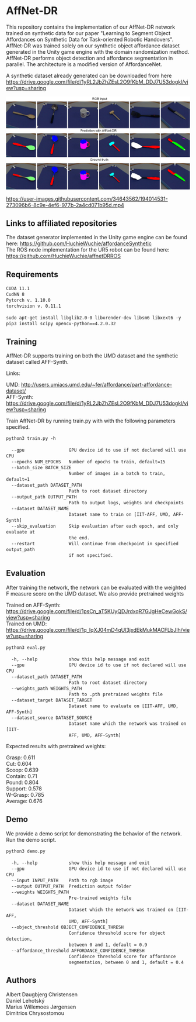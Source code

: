 # AffNet-DR

This repository contains the implementation of our AffNet-DR network trained on synthetic data for our paper "Learning to Segment Object Affordances on Synthetic Data for Task-oriented Robotic Handovers". AffNet-DR was trained solely on our synthetic object affordance dataset generated in the Unity game engine with the domain randomization method. AffNet-DR performs object detection and affordance segmentation in parallel. The architecture is a modified version of AffordanceNet. 

A synthetic dataset already generated can be downloaded from here https://drive.google.com/file/d/1yRL2JbZhZEsL2O9fKbM_DDJ7U53dogkl/view?usp=sharing

![alt text](images/image.png)




https://user-images.githubusercontent.com/34643562/194014531-273096b6-8c9e-4ef6-977b-2a4cd071b95d.mp4

<!--https://user-images.githubusercontent.com/34643562/156930601-6c346708-aa64-4634-a4c1-de12992b0bf6.mp4 -->



## Links to affiliated repositories

The dataset generator implemented in the Unity game engine can be found here: https://github.com/HuchieWuchie/affordanceSynthetic  
The ROS node implementation for the UR5 robot can be found here: https://github.com/HuchieWuchie/affnetDRROS

## Requirements

```
CUDA 11.1
CudNN 8
Pytorch v. 1.10.0
torchvision v. 0.11.1

sudo apt-get install libglib2.0-0 libxrender-dev libsm6 libxext6 -y
pip3 install scipy opencv-python==4.2.0.32 
```

## Training
AffNet-DR supports training on both the UMD dataset and the synthetic dataset called AFF-Synth.

Links:

UMD: http://users.umiacs.umd.edu/~fer/affordance/part-affordance-dataset/  
AFF-Synth: https://drive.google.com/file/d/1yRL2JbZhZEsL2O9fKbM_DDJ7U53dogkl/view?usp=sharing  


Train AffNet-DR by running train.py with with the following parameters specified.
```
python3 train.py -h

  --gpu                 GPU device id to use if not declared will use CPU
  --epochs NUM_EPOCHS   Number of epochs to train, default=15
  --batch_size BATCH_SIZE
                        Number of images in a batch to train, default=1
  --dataset_path DATASET_PATH
                        Path to root dataset directory
  --output_path OUTPUT_PATH
                        Path to output logs, weights and checkpoints
  --dataset DATASET_NAME
                        Dataset name to train on [IIT-AFF, UMD, AFF-Synth]
  --skip_evaluation     Skip evaluation after each epoch, and only evaluate at
                        the end.
  --restart             Will continue from checkpoint in specified output_path
                        if not specified.
```

## Evaluation

After training the network, the network can be evaluated with the weighted F measure score on the UMD dataset. We also provide pretrained weights  

Trained on AFF-Synth: https://drive.google.com/file/d/1psCn_aT5KUyQDJrdxqR7GJgHeCewGokS/view?usp=sharing  
Trained on UMD: https://drive.google.com/file/d/1q_IqXJ04mD4qUl3jxdEkMukMACFLbJIh/view?usp=sharing  

```
python3 eval.py

  -h, --help            show this help message and exit
  --gpu                 GPU device id to use if not declared will use CPU
  --dataset_path DATASET_PATH
                        Path to root dataset directory
  --weights_path WEIGHTS_PATH
                        Path to .pth pretrained weights file
  --dataset_target DATASET_TARGET
                        Dataset name to evaluate on [IIT-AFF, UMD, AFF-Synth]
  --dataset_source DATASET_SOURCE
                        Dataset name which the network was trained on [IIT-
                        AFF, UMD, AFF-Synth]
```

Expected results with pretrained weights:

Grasp: 0.611  
Cut: 0.604  
Scoop: 0.639  
Contain: 0.71  
Pound: 0.804  
Support: 0.578  
W-Grasp: 0.785  
Average: 0.676  

## Demo
We provide a demo script for demonstrating the behavior of the network. Run the demo script.
```
python3 demo.py

  -h, --help            show this help message and exit
  --gpu                 GPU device id to use if not declared will use CPU
  --input INPUT_PATH    Path to rgb image
  --output OUTPUT_PATH  Prediction output folder
  --weights WEIGHTS_PATH
                        Pre-trained weights file
  --dataset DATASET_NAME
                        Dataset which the network was trained on [IIT-AFF,
                        UMD, AFF-Synth]
  --object_threshold OBJECT_CONFIDENCE_THRESH
                        Confidence threshold score for object detection,
                        between 0 and 1, default = 0.9
  --affordance_threshold AFFORDANCE_CONFIDENCE_THRESH
                        Confidence threshold score for affordance
                        segmentation, between 0 and 1, default = 0.4
```



## Authors

Albert Daugbjerg Christensen  
Daniel Lehotský  
Marius Willemoes Jørgensen  
Dimitrios Chrysostomou
